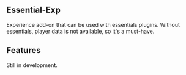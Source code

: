 ## Essential-Exp
Experience add-on that can be used with essentials plugins.
Without essentials, player data is not available, so it's a must-have.

## Features
Still in development.